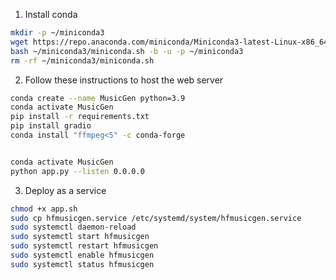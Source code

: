 1. Install conda

```bash
mkdir -p ~/miniconda3
wget https://repo.anaconda.com/miniconda/Miniconda3-latest-Linux-x86_64.sh -O ~/miniconda3/miniconda.sh
bash ~/miniconda3/miniconda.sh -b -u -p ~/miniconda3
rm -rf ~/miniconda3/miniconda.sh
```

2. Follow these instructions to host the web server

```bash
conda create --name MusicGen python=3.9
conda activate MusicGen
pip install -r requirements.txt
pip install gradio
conda install "ffmpeg<5" -c conda-forge


conda activate MusicGen
python app.py --listen 0.0.0.0

```


3. Deploy as a service

```bash
chmod +x app.sh
sudo cp hfmusicgen.service /etc/systemd/system/hfmusicgen.service
sudo systemctl daemon-reload
sudo systemctl start hfmusicgen
sudo systemctl restart hfmusicgen
sudo systemctl enable hfmusicgen
sudo systemctl status hfmusicgen
```